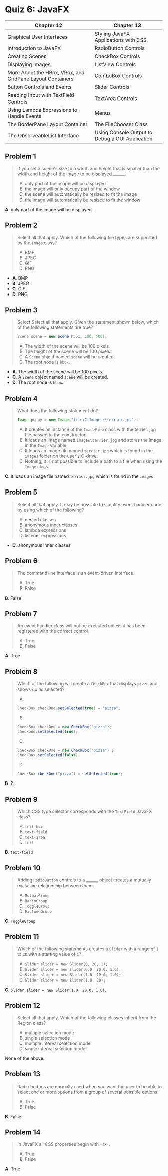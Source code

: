 <style type="text/css">ol { list-style-type: upper-alpha; }</style>

# Quiz 6: JavaFX

| Chapter 12 | Chapter 13 |
| --- | --- |
| Graphical User Interfaces | Styling JavaFX Applications with CSS |
| Introduction to JavaFX | RadioButton Controls |
| Creating Scenes | CheckBox Controls |
| Displaying Images | ListView Controls |
| More About the HBox, VBox, and GridPane Layout Containers | ComboBox Controls |
| Button Controls and Events | Slider Controls |
| Reading Input with TextField Controls | TextArea Controls |
| Using Lambda Expressions to Handle Events | Menus |
| The BorderPane Layout Container | The FileChooser Class |
| The ObserveableList Interface | Using Console Output to Debug a GUI Application |

## Problem 1

> If you set a scene's size to a width and height that is smaller than the width
  and height of the image to be displayed ______.
>
> 1. only part of the image will be displayed
> 2. the image will only occupy part of the window
> 3. the scene will automatically be resized to fit the image
> 4. the image will automatically be resized to fit the window

**A**. only part of the image will be displayed.

## Problem 2

> Select all that apply. Which of the following file types are supported by the
  `Image` class?
>
> 1. BMP
> 2. JPEG
> 3. GIF
> 4. PNG

- **A**. BMP
- **B**. JPEG
- **C**. GIF
- **D**. PNG

## Problem 3

> Select Select all that apply. Given the statement shown below, which of the
  following statements are true?
>
> ```java
> Scene scene = new Scene(hbox, 100, 500);
> ```
>
> 1. The width of the scene will be 100 pixels.
> 2. The height of the scene will be 100 pixels.
> 3. A `Scene` object named `scene` will be created.
> 4. The root node is `hbox`.

- **A**. The width of the scene will be 100 pixels.
- **C**. A `Scene` object named `scene` will be created.
- **D**. The root node is `hbox`.

## Problem 4

> What does the following statement do?
>
> ```java
> Image puppy = new Image("file:C:Images\\terrier.jpg");
> ```
>
> 1. It creates an instance of the `ImageView` class with the terrier. jpg file
     passed to the constructor.
> 2. It loads an image named `images\terrier.jpg` and stores the image in the
     `Image` variable.
> 4. It loads an image file named `terrier.jpg` which is found in the `images`
     folder on the user's C-drive.
> 5. Nothing; it is not possible to include a path to a file when using the
     `Image` class.

**C**. It loads an image file named `terrier.jpg` which is found in the `images`

## Problem 5

> Select all that apply. It may be possible to simplify event handler code by
  using which of the following?
>
> 1. nested classes
> 2. anonymous inner classes
> 3. lambda expressions
> 4. listener expressions

- **C**. anonymous inner classes

## Problem 6

> The command line interface is an event-driven interface.
>
> 1. True
> 2. False

**B**. False

## Problem 7

> An event handler class will not be executed unless it has been registered with
  the correct control.
>
> 1. True
> 2. False

**A**. True

## Problem 8

> Which of the following will create a `CheckBox` that displays `pizza` and
  shows up as selected?
>
> 1.
>
> ```java
> CheckBox checkOne.setSelected(true) = "pizza";
> ```
>
> 2.
>
> ```java
> CheckBox checkOne = new CheckBox("pizza");
> checkone.setSelected(true);
> ```
>
> 3.
>
> ```java
> CheckBox checkOne = new CheckBox("pizza") ;
> CheckBox.setSelected(false);
> ```
>
> 4.
>
> ```java
> CheckBox checkOne("pizza") = setSelected(true);
> ```

**B**. 2.

## Problem 9

> Which CSS type selector corresponds with the `TextField` JavaFX class?
>
> 1. `text-box`
> 2. `text-field`
> 3. `text-area`
> 4. `text`

**B**. `text-field`

## Problem 10

> Adding `RadioButton` controls to a ______ object creates a mutually exclusive
  relationship between them.
>
> 1. `MutualGroup`
> 2. `RadioGroup`
> 3. `ToggleGroup`
> 4. `ExcludeGroup`

**C**. `ToggleGroup`

## Problem 11

> Which of the following statements creates a `Slider` with a range of `1` to
  `20` with a starting value of `1`?
>
> 1. `Slider slider = new Slider(0, 20, 1);`
> 2. `Slider slider = new slider(0.0, 20.0, 1.0);`
> 3. `Slider slider = new Slider(1.0, 20.0, 1.0);`
> 4. `Slider slider = new Slider(1.0, 20);`

**C**. `Slider slider = new Slider(1.0, 20.0, 1.0);`

## Problem 12

> Select all that apply. Which of the following classes inherit from the Region
  class?
>
> 1. multiple selection mode
> 2. single selection mode
> 3. multiple interval selection mode
> 4. single interval selecton mode

None of the above.

## Problem 13

> Radio buttons are normally used when you want the user to be able to select
  one or more options from a group of several possible options.
>
> 1. True
> 2. False

**B**. False

## Problem 14

> In JavaFX all CSS properties begin with `-fx-`.
>
> 1. True
> 2. False

**A**. True

